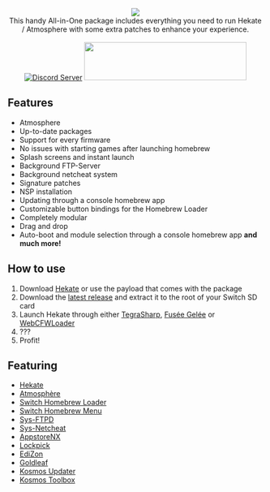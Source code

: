 <p align="center">
<a href="https://github.com/AtlasNX/Kosmos/releases">
<img src="https://user-images.githubusercontent.com/25822956/52866161-64c6e300-313e-11e9-9e3a-87636ed67467.png"></a>
<br> 
This handy All-in-One package includes everything you need to run Hekate / Atmosphere with some extra patches to enhance your experience.
<br>
<br>
<a href="https://discord.gg/qbRAuy7"><img src="https://discordapp.com/api/guilds/477891535174631424/embed.png?style=banner2" alt="Discord Server" /></a>
<a href="https://www.patreon.com/atlasnx"><img src="https://c5.patreon.com/external/logo/become_a_patron_button@2x.png" height="75" width="320"></a>
</p>

## Features
* Atmosphere
* Up-to-date packages
* Support for every firmware
* No issues with starting games after launching homebrew
* Splash screens and instant launch
* Background FTP-Server
* Background netcheat system
* Signature patches
* NSP installation
* Updating through a console homebrew app
* Customizable button bindings for the Homebrew Loader
* Completely modular
* Drag and drop
* Auto-boot and module selection through a console homebrew app
**and much more!**


## How to use
1. Download [Hekate](https://github.com/CTCaer/hekate/releases) or use the payload that comes with the package
2. Download the [latest release](https://github.com/AtlasNX/Kosmos/releases) and extract it to the root of your Switch SD card
3. Launch Hekate through either [TegraSharp](https://github.com/simontime/TegraSharp/releases), [Fusée Gelée](https://github.com/reswitched/fusee-launcher) or [WebCFWLoader](https://elijahzawesome.github.io/web-cfw-loader/)
4. ???
5. Profit!

## Featuring
* [Hekate](https://github.com/CTCaer/hekate)
* [Atmosphère](https://github.com/Atmosphere-NX/Atmosphere)
* [Switch Homebrew Loader](https://github.com/switchbrew/nx-hbloader)
* [Switch Homebrew Menu](https://github.com/switchbrew/nx-hbmenu)
* [Sys-FTPD](https://github.com/jakibaki/sys-ftpd)
* [Sys-Netcheat](https://github.com/jakibaki/sys-netcheat)
* [AppstoreNX](https://github.com/vgmoose/appstorenx)
* [Lockpick](https://github.com/shchmue/Lockpick)
* [EdiZon](https://github.com/thomasnet-mc/EdiZon)
* [Goldleaf](https://github.com/XorTroll/Goldleaf)
* [Kosmos Updater](https://github.com/StevenMattera/SDFilesUpdater)
* [Kosmos Toolbox](https://github.com/AtlasNX/CFW-Settings)
